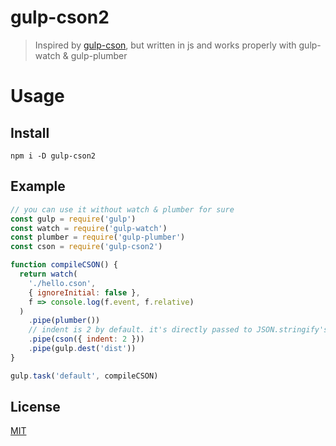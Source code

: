 # gulp-cson2

> Inspired by [gulp-cson](https://github.com/stevelacy/gulp-cson), but written in js and works properly with gulp-watch & gulp-plumber

# Usage

## Install

```
npm i -D gulp-cson2
```
## Example
```javascript
// you can use it without watch & plumber for sure
const gulp = require('gulp')
const watch = require('gulp-watch')
const plumber = require('gulp-plumber')
const cson = require('gulp-cson2')

function compileCSON() {
  return watch(
    './hello.cson',
    { ignoreInitial: false },
    f => console.log(f.event, f.relative)
  )
    .pipe(plumber())
    // indent is 2 by default. it's directly passed to JSON.stringify's third argument
    .pipe(cson({ indent: 2 }))
    .pipe(gulp.dest('dist'))
}

gulp.task('default', compileCSON)
```

## License
[MIT](LICENSE)

